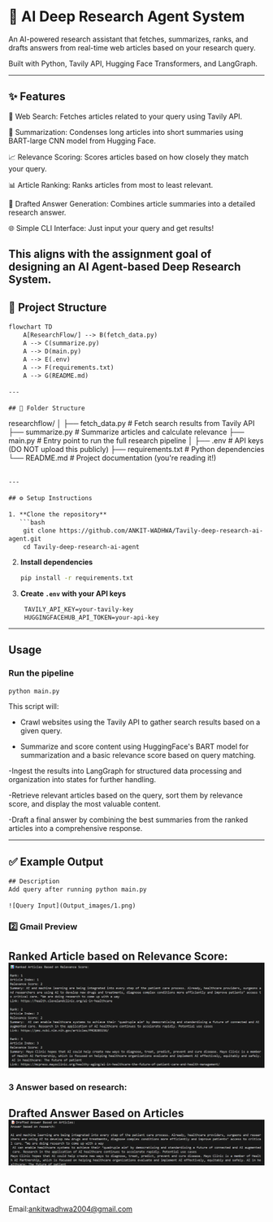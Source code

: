 # 🧠 AI Deep Research Agent System



An AI-powered research assistant that fetches, summarizes, ranks, and drafts answers from real-time web articles based on your research query.

Built with Python, Tavily API, Hugging Face Transformers, and LangGraph.

---


## ✨ Features
🔎 Web Search: Fetches articles related to your query using Tavily API.

📝 Summarization: Condenses long articles into short summaries using BART-large CNN model from Hugging Face.

📈 Relevance Scoring: Scores articles based on how closely they match your query.

📊 Article Ranking: Ranks articles from most to least relevant.

🧠 Drafted Answer Generation: Combines article summaries into a detailed research answer.

🌐 Simple CLI Interface: Just input your query and get results!

This aligns with the assignment goal of designing an **AI Agent-based Deep Research System**.
---

## 📂 Project Structure

```mermaid
flowchart TD
    A[ResearchFlow/] --> B(fetch_data.py)
    A --> C(summarize.py)
    A --> D(main.py)
    A --> E(.env)
    A --> F(requirements.txt)
    A --> G(README.md)

---

## 📁 Folder Structure

```
researchflow/
│
├── fetch_data.py            # Fetch search results from Tavily API
├── summarize.py             # Summarize articles and calculate relevance
├── main.py                  # Entry point to run the full research pipeline
│
├── .env                     # API keys (DO NOT upload this publicly)
├── requirements.txt         # Python dependencies
└── README.md                 # Project documentation (you're reading it!)

```

---

## ⚙️ Setup Instructions

1. **Clone the repository**
   ```bash
    git clone https://github.com/ANKIT-WADHWA/Tavily-deep-research-ai-agent.git
    cd Tavily-deep-research-ai-agent

   ```

2. **Install dependencies**
   ```bash
   pip install -r requirements.txt
   ```

3. **Create `.env` with your API keys**
   ```env
    TAVILY_API_KEY=your-tavily-key
    HUGGINGFACEHUB_API_TOKEN=your-api-key
   ```

---

##  Usage

### Run the pipeline

```bash
python main.py
```

This script will:
- Crawl websites using the Tavily API to gather search results based on a given query.

- Summarize and score content using HuggingFace's BART model for summarization and a basic relevance score based on query matching.

-Ingest the results into LangGraph for structured data processing and organization into states for further handling.

-Retrieve relevant articles based on the query, sort them by relevance score, and display the most valuable content.

-Draft a final answer by combining the best summaries from the ranked articles into a comprehensive response.

---

## ✅ Example Output

```
## Description
Add query after running python main.py

![Query Input](Output_images/1.png)
```

### 2️⃣ Gmail Preview
Ranked Article based on Relevance Score:
![Articles](Output_images/2.png)
---

### 3 Answer based on research:
 Drafted Answer Based on Articles
 ![Result](Output_images/3.png)
---


## Contact
Email:ankitwadhwa2004@gmail.com